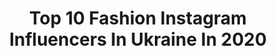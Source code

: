 ---
title: Top 10 Fashion Instagram Influencers In Ukraine In 2020
description: >-
  Find top fashion Instagram influencers in Ukraine in 2020. Most popular hashtags: #luchkova #fyp #quarantinepillowchallenge #onetickettoisrael.
platform: Instagram
profiles:
  - username: "_sofiia__official_"
    fullname: >-
      София🌸
    location: "Ukraine"
    followers: 6487
    engagement: 1341
    commentsToLikes: 0.226321
    avatar: "https://scontent-lhr8-1.cdninstagram.com/v/t51.2885-19/s320x320/64531613_438320680085933_957642479962685440_n.jpg?_nc_ht=scontent-lhr8-1.cdninstagram.com&_nc_ohc=TkS078vxrjcAX_3tqa1&oh=a058585f47dae12563bf9b07fb485fd6&oe=5EB8A265"
    verified: false
    hashtags: "#kidsfashionshowvn, #kidsfashionshowua, #kfsua, #models"
  - username: "lana_musienko"
    fullname: >-
      Lana🤍
    location: "Ukraine"
    followers: 126830
    engagement: 490
    commentsToLikes: 0.061185
    avatar: "https://scontent-lhr8-1.cdninstagram.com/v/t51.2885-19/s320x320/79143530_2060472924123664_7291467799761780736_n.jpg?_nc_ht=scontent-lhr8-1.cdninstagram.com&_nc_ohc=LircmjfQ3UUAX-Y1gpj&oh=c4f20dd16d3ac531396468b05d473b2f&oe=5EB89E4C"
    verified: false
    hashtags: "#naturallygood, #philipslumea"
  - username: "ann_luchkova"
    fullname: >-
      Ann Luchkova
    location: "Ukraine"
    followers: 35078
    engagement: 366
    commentsToLikes: 0.081674
    avatar: "https://scontent-lht6-1.cdninstagram.com/v/t51.2885-19/s320x320/21911030_120611811916262_571152000926875648_n.jpg?_nc_ht=scontent-lht6-1.cdninstagram.com&_nc_ohc=sVxA1V5SsiAAX9lf1nD&oh=3239b589b45525aa93984f718c2eb0a8&oe=5EB8E5F3"
    verified: false
    hashtags: "#nolipstick, #clinique, #genosus, #tekirova"
  - username: "olga_konova"
    fullname: >-
      Ольга Конова
    location: "Ukraine"
    followers: 87201
    engagement: 515
    commentsToLikes: 0.032439
    avatar: "https://scontent-ams4-1.cdninstagram.com/v/t51.2885-19/s320x320/84665124_169848234456635_3984924340025032704_n.jpg?_nc_ht=scontent-ams4-1.cdninstagram.com&_nc_ohc=cU83kLnxudkAX8lwvPI&oh=2598c53b084f8692aeed23c3cd1164b8&oe=5EB9D223"
    verified: false
    hashtags: "#chanel, #zara, #10chancesbykonova"
  - username: "anna.nosok"
    fullname: >-
      Digital influencer
    location: "Ukraine"
    followers: 203323
    engagement: 1077
    commentsToLikes: 0.010733
    avatar: "https://scontent-lhr8-1.cdninstagram.com/v/t51.2885-19/s320x320/81688280_183419252876057_4599078768995205120_n.jpg?_nc_ht=scontent-lhr8-1.cdninstagram.com&_nc_ohc=HoeF2jjJvhUAX_KNHdw&oh=4db8d47946925189c9b1fa32aee87f58&oe=5EBA69AA"
    verified: false
    hashtags: "#pillowdress, #quarantinepillowchallenge, #annanosok, #artistrystudio"
  - username: "marina_mangul"
    fullname: >-
      Marina Filipchuk
    location: "Ukraine"
    followers: 288196
    engagement: 1967
    commentsToLikes: 0.010492
    avatar: "https://scontent-atl3-1.cdninstagram.com/v/t51.2885-19/s320x320/52948785_2314747532117349_2444214382905786368_n.jpg?_nc_ht=scontent-atl3-1.cdninstagram.com&_nc_ohc=1VVEVofPMlUAX9I2jjB&oh=8b94e8593c0ffbeadea95f08ead8a4d6&oe=5EBAED8F"
    verified: false
    hashtags: "#marinamangullook"
  - username: "marie_latte"
    fullname: >-
      Мария
    location: "Ukraine"
    followers: 88316
    engagement: 182
    commentsToLikes: 0.097496
    avatar: "https://scontent-atl3-1.cdninstagram.com/v/t51.2885-19/s320x320/75207251_2907570332587892_6592878217877520384_n.jpg?_nc_ht=scontent-atl3-1.cdninstagram.com&_nc_ohc=JxLlSopuASYAX8sipgw&oh=adb03f11874d491c0a151e0bb13daae7&oe=5EB9D417"
    verified: false
    hashtags: "#pillowchallenge, #quarantinepillowchallenge, #onetickettoisrael, #nailsstory"
  - username: "olgazadorozhnaa"
    fullname: >-
      olya
    location: "Ukraine"
    followers: 27352
    engagement: 904
    commentsToLikes: 0.014689
    avatar: "https://scontent-ams4-1.cdninstagram.com/v/t51.2885-19/s320x320/91627669_646144366237719_6003641045970059264_n.jpg?_nc_ht=scontent-ams4-1.cdninstagram.com&_nc_ohc=8NYBbAiACkMAX8t1IeP&oh=db9ab8b691c8cf63e5b99faeabba51bc&oe=5EB7F4BF"
    verified: false
    hashtags: "#guzemajewelry, #thewedgiedance, #shuffledance, #1msportru"
  - username: "natalilytvyn"
    fullname: >-
      Наталі Литвин
    location: "Ukraine"
    followers: 809244
    engagement: 735
    commentsToLikes: 0.007723
    avatar: "https://scontent-ams4-1.cdninstagram.com/v/t51.2885-19/s320x320/87210945_496744110988794_1710384637307518976_n.jpg?_nc_ht=scontent-ams4-1.cdninstagram.com&_nc_ohc=RiAK877Re0kAX9QIjsT&oh=d24101e4d49c0fe5d9dcdcdc69f3341d&oe=5EB9F8B6"
    verified: false
    hashtags: "#10, #danissimo, #memoment, #switchitupchallenge"
  - username: "anna_prytulaaa"
    fullname: >-
      🥀𝓐𝓷𝓷𝓪 𝓟𝓻𝔂𝓽𝓾𝓵𝓪𝓪𝓪 🥀
    location: "Ukraine"
    followers: 618972
    engagement: 1149
    commentsToLikes: 0.007373
    avatar: "https://scontent-ams4-1.cdninstagram.com/v/t51.2885-19/s320x320/92648330_887454481682825_8763810471758266368_n.jpg?_nc_ht=scontent-ams4-1.cdninstagram.com&_nc_ohc=6tZg_Ya35RcAX9kmPJ7&oh=1da40df2dde1e7dd6beb76998d1057e6&oe=5EB94AA3"
    verified: false
    hashtags: "#quarantinepillowchallenge, #pillow, #mini, #hallsminimints"
---